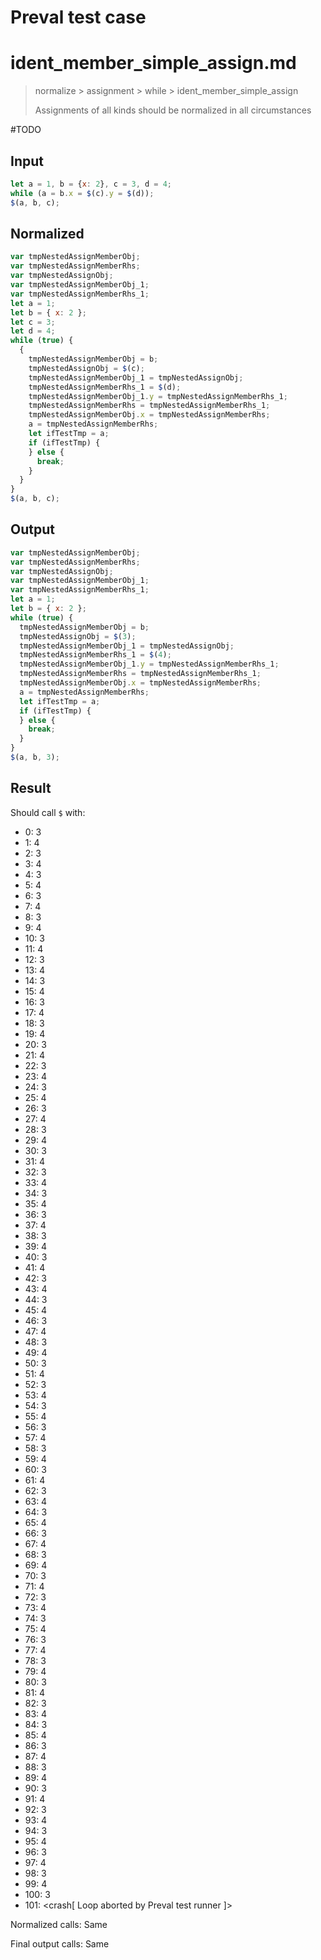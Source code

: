 # Preval test case

# ident_member_simple_assign.md

> normalize > assignment > while > ident_member_simple_assign
>
> Assignments of all kinds should be normalized in all circumstances

#TODO

## Input

`````js filename=intro
let a = 1, b = {x: 2}, c = 3, d = 4;
while (a = b.x = $(c).y = $(d));
$(a, b, c);
`````

## Normalized

`````js filename=intro
var tmpNestedAssignMemberObj;
var tmpNestedAssignMemberRhs;
var tmpNestedAssignObj;
var tmpNestedAssignMemberObj_1;
var tmpNestedAssignMemberRhs_1;
let a = 1;
let b = { x: 2 };
let c = 3;
let d = 4;
while (true) {
  {
    tmpNestedAssignMemberObj = b;
    tmpNestedAssignObj = $(c);
    tmpNestedAssignMemberObj_1 = tmpNestedAssignObj;
    tmpNestedAssignMemberRhs_1 = $(d);
    tmpNestedAssignMemberObj_1.y = tmpNestedAssignMemberRhs_1;
    tmpNestedAssignMemberRhs = tmpNestedAssignMemberRhs_1;
    tmpNestedAssignMemberObj.x = tmpNestedAssignMemberRhs;
    a = tmpNestedAssignMemberRhs;
    let ifTestTmp = a;
    if (ifTestTmp) {
    } else {
      break;
    }
  }
}
$(a, b, c);
`````

## Output

`````js filename=intro
var tmpNestedAssignMemberObj;
var tmpNestedAssignMemberRhs;
var tmpNestedAssignObj;
var tmpNestedAssignMemberObj_1;
var tmpNestedAssignMemberRhs_1;
let a = 1;
let b = { x: 2 };
while (true) {
  tmpNestedAssignMemberObj = b;
  tmpNestedAssignObj = $(3);
  tmpNestedAssignMemberObj_1 = tmpNestedAssignObj;
  tmpNestedAssignMemberRhs_1 = $(4);
  tmpNestedAssignMemberObj_1.y = tmpNestedAssignMemberRhs_1;
  tmpNestedAssignMemberRhs = tmpNestedAssignMemberRhs_1;
  tmpNestedAssignMemberObj.x = tmpNestedAssignMemberRhs;
  a = tmpNestedAssignMemberRhs;
  let ifTestTmp = a;
  if (ifTestTmp) {
  } else {
    break;
  }
}
$(a, b, 3);
`````

## Result

Should call `$` with:
 - 0: 3
 - 1: 4
 - 2: 3
 - 3: 4
 - 4: 3
 - 5: 4
 - 6: 3
 - 7: 4
 - 8: 3
 - 9: 4
 - 10: 3
 - 11: 4
 - 12: 3
 - 13: 4
 - 14: 3
 - 15: 4
 - 16: 3
 - 17: 4
 - 18: 3
 - 19: 4
 - 20: 3
 - 21: 4
 - 22: 3
 - 23: 4
 - 24: 3
 - 25: 4
 - 26: 3
 - 27: 4
 - 28: 3
 - 29: 4
 - 30: 3
 - 31: 4
 - 32: 3
 - 33: 4
 - 34: 3
 - 35: 4
 - 36: 3
 - 37: 4
 - 38: 3
 - 39: 4
 - 40: 3
 - 41: 4
 - 42: 3
 - 43: 4
 - 44: 3
 - 45: 4
 - 46: 3
 - 47: 4
 - 48: 3
 - 49: 4
 - 50: 3
 - 51: 4
 - 52: 3
 - 53: 4
 - 54: 3
 - 55: 4
 - 56: 3
 - 57: 4
 - 58: 3
 - 59: 4
 - 60: 3
 - 61: 4
 - 62: 3
 - 63: 4
 - 64: 3
 - 65: 4
 - 66: 3
 - 67: 4
 - 68: 3
 - 69: 4
 - 70: 3
 - 71: 4
 - 72: 3
 - 73: 4
 - 74: 3
 - 75: 4
 - 76: 3
 - 77: 4
 - 78: 3
 - 79: 4
 - 80: 3
 - 81: 4
 - 82: 3
 - 83: 4
 - 84: 3
 - 85: 4
 - 86: 3
 - 87: 4
 - 88: 3
 - 89: 4
 - 90: 3
 - 91: 4
 - 92: 3
 - 93: 4
 - 94: 3
 - 95: 4
 - 96: 3
 - 97: 4
 - 98: 3
 - 99: 4
 - 100: 3
 - 101: <crash[ Loop aborted by Preval test runner ]>

Normalized calls: Same

Final output calls: Same
